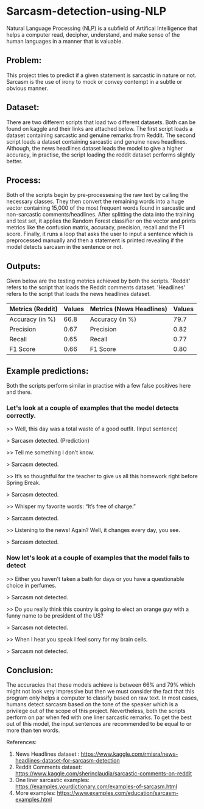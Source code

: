 # Sarcasm-detection-using-NLP

Natural Language Processing (NLP) is a subfield of Artifical Intelligence that helps a computer read, decipher, understand, and make sense of the human languages in a manner that is valuable.

## Problem: 
This project tries to predict if a given statement is sarcastic in nature or not. Sarcasm is the use of irony to mock or convey contempt in a subtle or obvious manner.

## Dataset: 
There are two different scripts that load two different datasets. Both can be found on kaggle and their links are attached below. The first script loads a dataset containing sarcastic and genuine remarks from Reddit. The second script loads a dataset containing sarcastic and genuine news headlines. Although, the news headlines dataset leads the model to give a higher accuracy, in practise, the script loading the reddit dataset performs slightly better. 

## Process: 
Both of the scripts begin by pre-processesing the raw text by calling the necessary classes. They then convert the remaining words into a huge vector containing 15,000 of the most frequent words found in sarcastic and non-sarcastic comments/headlines. After splitting the data into the training and test set, it applies the Random Forest classifier on the vector and prints metrics like the confusion matrix, accuracy, precision, recall and the F1 score. Finally, it runs a loop that asks the user to input a sentence which is preprocessed manually and then a statement is printed revealing if the model detects sarcasm in the sentence or not. 

## Outputs:

Given below are the testing metrics achieved by both the scripts. 'Reddit' refers to the script that loads the Reddit comments dataset. 'Headlines' refers to the script that loads the news headlines dataset.

| Metrics (Reddit) | Values  | Metrics (News Headlines) | Values | 
| ---------------- | ------- | ------------------------ | ------ |
| Accuracy (in %)  | 66.8    | Accuracy (in %)          | 79.7   |
| Precision        | 0.67    | Precision                | 0.82   |
| Recall           | 0.65    | Recall                   | 0.77   |
| F1 Score         | 0.66    | F1 Score                 | 0.80   |

## Example predictions:

Both the scripts perform similar in practise with a few false positives here and there. 

### Let's look at a couple of examples that the model detects correctly.

&gt;&gt; Well, this day was a total waste of a good outfit. (Input sentence)

&gt; Sarcasm detected. (Prediction)

&gt;&gt; Tell me something I don’t know.

&gt; Sarcasm detected.

&gt;&gt; It’s so thoughtful for the teacher to give us all this homework right before Spring Break.

&gt; Sarcasm detected.

&gt;&gt; Whisper my favorite words: “It’s free of charge.”

&gt; Sarcasm detected.

&gt;&gt; Listening to the news! Again? Well, it changes every day, you see.

&gt; Sarcasm detected.

### Now let's look at a couple of examples that the model fails to detect 

&gt;&gt; Either you haven't taken a bath for days or you have a questionable choice in perfumes.

&gt; Sarcasm not detected.

&gt;&gt; Do you really think this country is going to elect an orange guy with a funny name to be president of the US?

&gt; Sarcasm not detected.

&gt;&gt; When I hear you speak I feel sorry for my brain cells.

&gt; Sarcasm not detected.

## Conclusion:
The accuracies that these models achieve is between 66% and 79% which might not look very impressive but then we must consider the fact that this program only helps a computer to classify based on raw text. In most cases, humans detect sarcasm based on the tone of the speaker which is a privilege out of the scope of this project. Nevertheless, both the scripts perform on par when fed with one liner sarcastic remarks. To get the best out of this model, the input sentences are recommended to be equal to or more than ten words.

References:

1) News Headlines dataset : https://www.kaggle.com/rmisra/news-headlines-dataset-for-sarcasm-detection
2) Reddit Comments dataset: https://www.kaggle.com/sherinclaudia/sarcastic-comments-on-reddit
3) One liner sarcastic examples: https://examples.yourdictionary.com/examples-of-sarcasm.html
4) More examples: https://www.examples.com/education/sarcasm-examples.html
